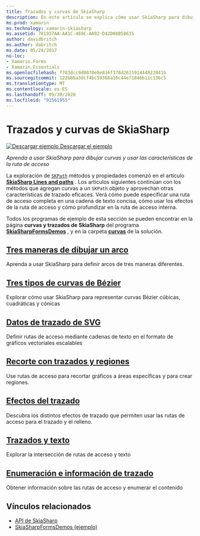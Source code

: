 ```yaml
---
title: Trazados y curvas de SkiaSharp
description: En este artículo se explica cómo usar SkiaSharp para dibujar curvas y usar las características de la ruta de acceso en Xamarin.Forms aplicaciones, y se muestra con código de ejemplo.
ms.prod: xamarin
ms.technology: xamarin-skiasharp
ms.assetid: 781937AA-AA1C-469C-AA92-D42D08B58635
author: davidbritch
ms.author: dabritch
ms.date: 05/24/2017
no-loc:
- Xamarin.Forms
- Xamarin.Essentials
ms.openlocfilehash: f783dcc9d0070e8e816f378d261191444822841b
ms.sourcegitcommit: 122b8ba3dcf4bc59368a16c44e71846b11c136c5
ms.translationtype: MT
ms.contentlocale: es-ES
ms.lasthandoff: 09/30/2020
ms.locfileid: "91561955"
---
```

# <a name="skiasharp-curves-and-paths"></a>Trazados y curvas de SkiaSharp

[![Descargar ejemplo](~/media/shared/download.png) Descargar el ejemplo](https://docs.microsoft.com/samples/xamarin/xamarin-forms-samples/skiasharpforms-demos)

_Aprenda a usar SkiaSharp para dibujar curvas y usar las características de la ruta de acceso_

La exploración de [`SKPath`](xref:SkiaSharp.SKPath) métodos y propiedades comenzó en el artículo [**SkiaSharp Lines and paths**](../paths/index.md) . Los artículos siguientes continúan con los métodos que agregan curvas a un `SKPath` objeto y aprovechan otras características de trazado eficaces. Verá cómo puede especificar una ruta de acceso completa en una cadena de texto concisa, cómo usar los efectos de la ruta de acceso y cómo profundizar en la ruta de acceso interna.

Todos los programas de ejemplo de esta sección se pueden encontrar en la página **curvas y trazados de SkiaSharp** del programa [**SkiaSharpFormsDemos**](/samples/xamarin/xamarin-forms-samples/skiasharpforms-demos) , y en la carpeta [**curvas**](https://github.com/xamarin/xamarin-forms-samples/tree/master/SkiaSharpForms/Demos/Demos/SkiaSharpFormsDemos/Curves) de la solución.

## <a name="three-ways-to-draw-an-arc"></a>[Tres maneras de dibujar un arco](arcs.md)

Aprenda a usar SkiaSharp para definir arcos de tres maneras diferentes.

## <a name="three-types-of-bzier-curves"></a>[Tres tipos de curvas de Bézier](beziers.md)

Explorar cómo usar SkiaSharp para representar curvas Bézier cúbicas, cuadráticas y cónicas

## <a name="svg-path-data"></a>[Datos de trazado de SVG](path-data.md)

Definir rutas de acceso mediante cadenas de texto en el formato de gráficos vectoriales escalables

## <a name="clipping-with-paths-and-regions"></a>[Recorte con trazados y regiones](clipping.md)

Use rutas de acceso para recortar gráficos a áreas específicas y para crear regiones.

## <a name="path-effects"></a>[Efectos del trazado](effects.md)

Descubra los distintos efectos de trazado que permiten usar las rutas de acceso para el trazado y el relleno.

## <a name="paths-and-text"></a>[Trazados y texto](text-paths.md)

Explorar la intersección de rutas de acceso y texto

## <a name="path-information-and-enumeration"></a>[Enumeración e información de trazado](information.md)

Obtener información sobre las rutas de acceso y enumerar el contenido

## <a name="related-links"></a>Vínculos relacionados

- [API de SkiaSharp](/dotnet/api/skiasharp)
- [SkiaSharpFormsDemos (ejemplo)](/samples/xamarin/xamarin-forms-samples/skiasharpforms-demos)